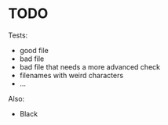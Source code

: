 
# TODO

Tests:

* good file
* bad file
* bad file that needs a more advanced check
* filenames with weird characters
* ...

Also:

* Black
